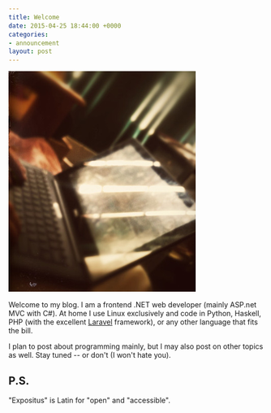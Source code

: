 ```yaml
---
title: Welcome
date: 2015-04-25 18:44:00 +0000
categories:
- announcement
layout: post
---
```


![laptop](/assets/laptop.jpg)

Welcome to my blog. I am a frontend .NET web developer (mainly ASP.net MVC with C#).
At home I use Linux exclusively and code in Python, Haskell, PHP (with the excellent
[Laravel][1] framework), or any other language that fits the bill.

I plan to post about programming mainly, but I may also post on other topics as well.
Stay tuned -- or don't (I won't hate you).

## P.S.

"Expositus" is Latin for "open" and "accessible".

  [1]:http://laravel.org/
